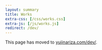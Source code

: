 ```yaml
---
layout: summary
title: Works
extra-css: [/css/works.css]
extra-js: [/js/works.js]
redirect: /dev/
---
```


This page has moved to [yujinariza.com/dev/](yujinariza.com/dev/).
